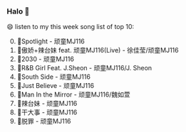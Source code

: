 

### Halo 👋

😄 listen to my this week song list of top 10:

0. 🌈Spotlight - 顽童MJ116
1. 🌈傲娇+辣台妹 feat. 顽童MJ116(Live) - 徐佳莹/顽童MJ116
2. 🌈2030 - 顽童MJ116
3. 🌈R&B Girl Feat. J.Sheon - 顽童MJ116/J. Sheon
4. 🌈South Side - 顽童MJ116
5. 🌈Just Believe - 顽童MJ116
6. 🌈Man In the Mirror   - 顽童MJ116/魏如萱
7. 🌈辣台妹 - 顽童MJ116
8. 🌈干大事  - 顽童MJ116
9. 🌈脱罪 - 顽童MJ116

